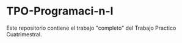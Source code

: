 # TPO-Programaci-n-I
Este repositorio contiene el trabajo "completo" del Trabajo Practico Cuatrimestral.
